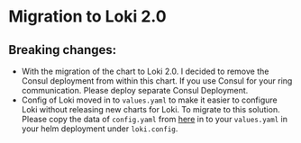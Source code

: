 # Migration to Loki 2.0

## Breaking changes:

- With the migration of the chart to Loki 2.0. I decided to remove the Consul deployment from within this chart. If you use Consul for your ring communication. Please deploy separate Consul Deployment.
- Config of Loki moved in to `values.yaml` to make it easier to configure Loki without releasing new charts for Loki. To migrate to this solution. Please copy the data of `config.yaml` from [here](https://github.com/Whyeasy/helm-charts/blob/loki-distributed-0.3.8/charts/distributed-loki/templates/config/loki-cm.yaml) in to your `values.yaml` in your helm deployment under `loki.config`.